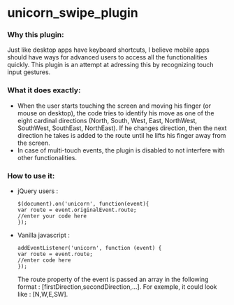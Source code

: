 unicorn_swipe_plugin
====================

<h3> Why this plugin: </h3>

Just like desktop apps have keyboard shortcuts, I believe mobile apps should have ways for advanced users to access all the functionalities quickly. This plugin is an attempt at adressing this by recognizing touch input gestures.

<h3> What it does exactly: </h3>

<ul><li> When the user starts touching the screen and moving his finger (or mouse on desktop), the code tries to identify his move as one of the eight cardinal directions (North, South, West, East, NorthWest, SouthWest, SouthEast, NorthEast). If he changes direction, then the next direction he takes is added to the route until he lifts his finger away from the screen. </li>
<li> In case of multi-touch events, the plugin is disabled to not interfere with other functionalities. </li></ul>

<h3> How to use it: </h3>
<ul>
<li> jQuery users : <br>


    $(document).on('unicorn', function(event){ 
    var route = event.originalEvent.route;
    //enter your code here
    });

</li>

<li> Vanilla javascript : <br>


    addEventListener('unicorn', function (event) { 
    var route = event.route;
    //enter code here
    });

</li>

The route property of the event is passed an array in the following format : [firstDirection,secondDirection,...]. For exemple, it could look like : [N,W,E,SW].</li>
</ul>
